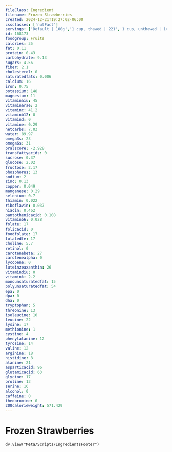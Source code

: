 ```yaml
---
fileClass: Ingredient
filename: Frozen Strawberries
created: 2024-12-21T19:27:02-06:00
cssclasses: ['nutFact']
servings: ['Default | 100g','1 cup, thawed | 221','1 cup, unthawed | 149','1 berry | 10.6','1 package (20 oz) | 567']
id: 168173
foodgroup: Fruits
calories: 35
fat: 0.11
protein: 0.43
carbohydrate: 9.13
sugars: 4.56
fiber: 2.1
cholesterol: 0
saturatedfats: 0.006
calcium: 16
iron: 0.75
potassium: 148
magnesium: 11
vitaminaiu: 45
vitaminarae: 2
vitaminc: 41.2
vitaminb12: 0
vitamind: 0
vitamine: 0.29
netcarbs: 7.03
water: 89.97
omega3s: 23
omega6s: 31
pralscore: -2.928
transfattyacids: 0
sucrose: 0.37
glucose: 2.02
fructose: 2.17
phosphorus: 13
sodium: 2
zinc: 0.13
copper: 0.049
manganese: 0.29
selenium: 0.7
thiamin: 0.022
riboflavin: 0.037
niacin: 0.462
pantothenicacid: 0.108
vitaminb6: 0.028
folate: 17
folicacid: 0
foodfolate: 17
folatedfe: 17
choline: 5.7
retinol: 0
carotenebeta: 27
carotenealpha: 0
lycopene: 0
luteinzeaxanthin: 26
vitamindiu: 0
vitamink: 2.2
monounsaturatedfat: 15
polyunsaturatedfat: 54
epa: 0
dpa: 0
dha: 0
tryptophan: 5
threonine: 13
isoleucine: 10
leucine: 22
lysine: 17
methionine: 1
cystine: 4
phenylalanine: 12
tyrosine: 14
valine: 12
arginine: 18
histidine: 8
alanine: 21
asparticacid: 96
glutamicacid: 63
glycine: 17
proline: 13
serine: 16
alcohol: 0
caffeine: 0
theobromine: 0
200calorieweight: 571.429
---
```


# Frozen Strawberries

```dataviewjs
dv.view("Meta/Scripts/IngredientsFooter")
```